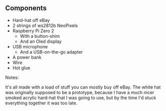 ## Components

- Hard-hat off eBay
- 2 strings of ws2812b NeoPixels
- Raspberry Pi Zero 2
    - With a button-shim
    - And an Oled display
- USB microphone
  - And a USB-on-the-go adapter
- A power bank
- Wire
- Hot glue

Notes:

It's all made with a load of stuff you can mostly buy off eBay. The white hat was originally supposed to be a prototype, because I have a much nicer smoked acrylic hard-hat that I was going to use, but by the time I'd stuck everything together it was too late.
